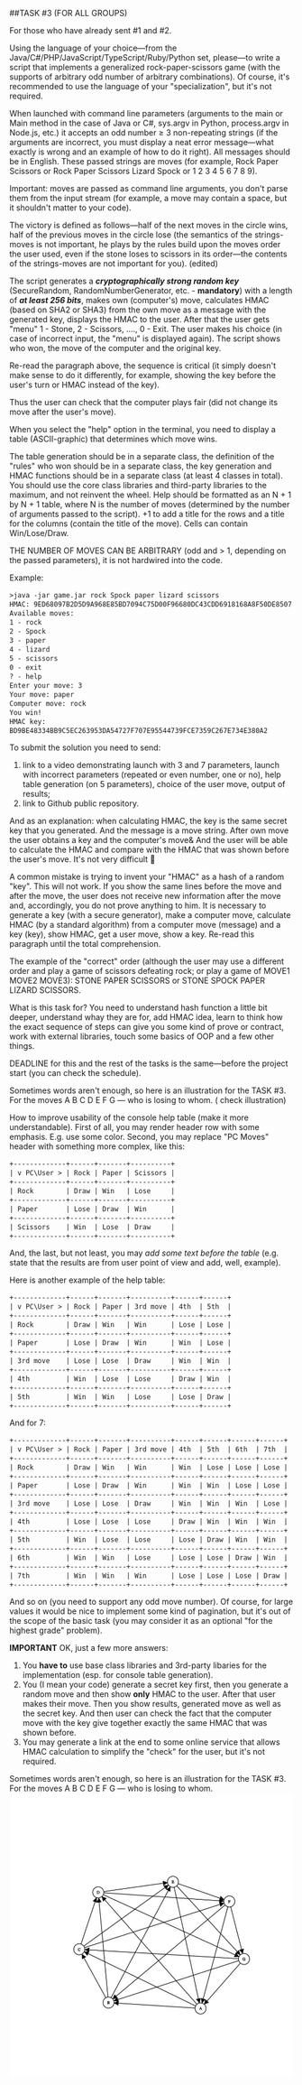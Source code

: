 ##TASK #3 (FOR ALL GROUPS)

For those who have already sent #1 and #2.

Using the language of your choice—from the Java/C#/PHP/JavaScript/TypeScript/Ruby/Python set, please—to write a script that
implements a generalized rock-paper-scissors game (with the supports of arbitrary odd number of arbitrary combinations). Of
course, it's recommended to use the language of your "specialization", but it's not required.

When launched with command line parameters (arguments to the main or Main method in the case of Java or C#, sys.argv in Python,
process.argv in Node.js, etc.) it accepts an odd number ≥ 3 non-repeating strings (if the arguments are incorrect, you must display
a neat error message—what exactly is wrong and an example of how to do it right). All messages should be in English. These passed
strings are moves (for example, Rock Paper Scissors or Rock Paper Scissors Lizard Spock or 1 2 3 4 5 6 7 8 9).

Important: moves are passed as command line arguments, you don't parse them from the input stream (for example, a move may contain a
space, but it shouldn't matter to your code).

The victory is defined as follows—half of the next moves in the circle wins, half of the previous moves in the circle lose (the
 semantics of the strings-moves is not important, he plays by the rules build upon the moves order the user used, even if the stone
 loses to scissors in its order—the contents of the strings-moves are not important for you). (edited)

The script generates a ***cryptographically strong random key*** (SecureRandom, RandomNumberGenerator, etc. - **mandatory**) with a
length of ***at least 256 bits***, makes own (computer's) move, calculates HMAC (based on SHA2 or SHA3) from the own move as a message
with the generated key, displays the HMAC to the user. After that the user gets "menu" 1 - Stone, 2 - Scissors, ...., 0 - Exit. The
user makes his choice (in case of incorrect input, the "menu" is displayed again). The script shows who won, the move of the computer
and the original key.

Re-read the paragraph above, the sequence is critical (it simply doesn't make sense to do it differently, for example, showing the key
before the user's turn or HMAC instead of the key).

Thus the user can check that the computer plays fair (did not change its move after the user's move).

When you select the "help" option in the terminal, you need to display a table (ASCII-graphic) that determines which move wins.

The table generation should be in a separate class, the definition of the "rules" who won should be in a separate class, the key
generation and HMAC functions should be in a separate class (at least 4 classes in total). You should use the core class libraries
and third-party libraries to the maximum, and not reinvent the wheel. Help should be formatted as an N + 1 by N + 1 table, where N is
the number of moves (determined by the number of arguments passed to the script). +1 to add a title for the rows and a title for
the columns (contain the title of the move). Cells can contain Win/Lose/Draw.

THE NUMBER OF MOVES CAN BE ARBITRARY (odd and > 1, depending on the passed parameters), it is not hardwired into the code.

Example:
```
>java -jar game.jar rock Spock paper lizard scissors
HMAC: 9ED68097B2D5D9A968E85BD7094C75D00F96680DC43CDD6918168A8F50DE8507
Available moves:
1 - rock
2 - Spock
3 - paper
4 - lizard
5 - scissors
0 - exit
? - help
Enter your move: 3
Your move: paper
Computer move: rock
You win!
HMAC key: BD9BE48334BB9C5EC263953DA54727F707E95544739FCE7359C267E734E380A2
```

To submit the solution  you need to send:
1. link to a video demonstrating launch with 3 and 7 parameters, launch with incorrect parameters (repeated or even number, one or no),
help table generation (on 5 parameters), choice of the user move, output of results;
2. link to Github public repository.

And as an explanation: when calculating HMAC, the key is the same secret key that you generated. And the message is a move string.
After own move the user obtains a key and the computer's move& And the user will be able to calculate the HMAC and compare with the
HMAC that was shown before the user's move. It's not very difficult 🙂

A common mistake is trying to invent your "HMAC" as a hash of a random "key". This will not work. If you show the same lines before
the move and after the move, the user does not receive new information after the move and, accordingly, you do not prove anything to him.
 It is necessary to generate a key (with a secure generator), make a computer move, calculate HMAC (by a standard algorithm) from a
 computer move (message) and a key (key), show HMAC, get a user move, show a key. Re-read this paragraph until the total comprehension.

The example of the "correct" order (although the user may use a different order and play a game of scissors defeating rock; or play a
game of MOVE1 MOVE2 MOVE3): STONE PAPER SCISSORS or STONE SPOCK PAPER LIZARD SCISSORS.

What is this task for? You need to understand hash function a little bit deeper, understand whay they are for, add HMAC idea, learn
to think how the exact sequence of steps can give you some kind of prove or contract, work with external libraries, touch some basics
of OOP and a few other things.

DEADLINE for this and the rest of the tasks is the same—before the project start (you can check the schedule).

Sometimes words aren't enough, so here is an illustration for the TASK #3. For the moves A B C D E F G — who is losing to whom. (
check illustration)

How to improve usability of the console help table (make it more understandable).
First of all, you may render header row with some emphasis. E.g. use some color. 
Second, you may replace "PC Moves" header with something more complex, like this:
```
+-------------+------+-------+----------+
| v PC\User > | Rock | Paper | Scissors |
+-------------+------+-------+----------+
| Rock        | Draw | Win   | Lose     |
+-------------+------+-------+----------+
| Paper       | Lose | Draw  | Win      |
+-------------+------+-------+----------+
| Scissors    | Win  | Lose  | Draw     |
+-------------+------+-------+----------+
```
And, the last, but not least, you may *add some text before  the table* (e.g. state that the results are from user point of
view and add, well, example).

Here is another example of the help table:
```
+-------------+------+-------+----------+------+------+
| v PC\User > | Rock | Paper | 3rd move | 4th  | 5th  |
+-------------+------+-------+----------+------+------+
| Rock        | Draw | Win   | Win      | Lose | Lose |
+-------------+------+-------+----------+------+------+
| Paper       | Lose | Draw  | Win      | Win  | Lose |
+-------------+------+-------+----------+------+------+
| 3rd move    | Lose | Lose  | Draw     | Win  | Win  |
+-------------+------+-------+----------+------+------+
| 4th         | Win  | Lose  | Lose     | Draw | Win  |
+-------------+------+-------+----------+------+------+
| 5th         | Win  | Win   | Lose     | Lose | Draw |
+-------------+------+-------+----------+------+------+
```

And for 7:
```
+-------------+------+-------+----------+------+------+------+------+
| v PC\User > | Rock | Paper | 3rd move | 4th  | 5th  | 6th  | 7th  |
+-------------+------+-------+----------+------+------+------+------+
| Rock        | Draw | Win   | Win      | Win  | Lose | Lose | Lose |
+-------------+------+-------+----------+------+------+------+------+
| Paper       | Lose | Draw  | Win      | Win  | Win  | Lose | Lose |
+-------------+------+-------+----------+------+------+------+------+
| 3rd move    | Lose | Lose  | Draw     | Win  | Win  | Win  | Lose |
+-------------+------+-------+----------+------+------+------+------+
| 4th         | Lose | Lose  | Lose     | Draw | Win  | Win  | Win  |
+-------------+------+-------+----------+------+------+------+------+
| 5th         | Win  | Lose  | Lose     | Lose | Draw | Win  | Win  |
+-------------+------+-------+----------+------+------+------+------+
| 6th         | Win  | Win   | Lose     | Lose | Lose | Draw | Win  |
+-------------+------+-------+----------+------+------+------+------+
| 7th         | Win  | Win   | Win      | Lose | Lose | Lose | Draw |
+-------------+------+-------+----------+------+------+------+------+
```
And so on (you need to support any odd move number). Of course, for large values it would be nice to implement some
 kind of pagination, but it's out of the scope of the basic task (you may consider it as an optional "for the highest grade" problem).


**IMPORTANT**
OK, just a few more answers:
1. You **have to** use base class libraries and 3rd-party libaries for the implementation (esp. for console table generation).
2. You (I mean your code) generate a secret key first, then you generate a random move and then show **only** HMAC to the user.
After that user makes their move. Then you show results, generated move as well as the secret key. And then user can check the
fact that the computer move with the key give together exactly the same HMAC that was shown before.
3. You may generate a link at the end to some online service that allows HMAC calculation to simplify the "check" for the user,
but it's not required.

Sometimes words aren't enough, so here is an illustration for the TASK #3. For the moves A B C D E F G — who is losing to whom.
![Win-Lose Illustration](illustration.png)



